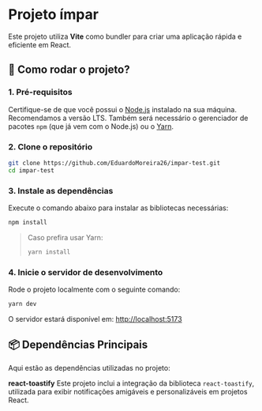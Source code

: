 # Projeto ímpar

Este projeto utiliza **Vite** como bundler para criar uma aplicação rápida e eficiente em React.

## 🚀 Como rodar o projeto?

### 1. **Pré-requisitos**
Certifique-se de que você possui o [Node.js](https://nodejs.org/) instalado na sua máquina. Recomendamos a versão LTS. Também será necessário o gerenciador de pacotes `npm` (que já vem com o Node.js) ou o [Yarn](https://yarnpkg.com/).

### 2. **Clone o repositório**
```bash
git clone https://github.com/EduardoMoreira26/impar-test.git
cd impar-test
```

### 3. **Instale as dependências**
Execute o comando abaixo para instalar as bibliotecas necessárias:  
```bash
npm install
```

> Caso prefira usar Yarn:  
> ```bash
> yarn install
> ```

### 4. **Inicie o servidor de desenvolvimento**
Rode o projeto localmente com o seguinte comando:  
```bash
yarn dev
```

O servidor estará disponível em: [http://localhost:5173](http://localhost:5173)

## 📦 Dependências Principais  
Aqui estão as dependências utilizadas no projeto:

**react-toastify**
   Este projeto inclui a integração da biblioteca `react-toastify`, utilizada para exibir notificações amigáveis e personalizáveis em projetos React.
